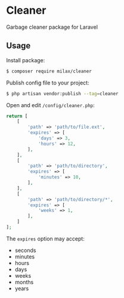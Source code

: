 # Cleaner

Garbage cleaner package for Laravel

## Usage

Install package:

```bash
$ composer require milax/cleaner
```

Publish config file to your project:

```bash
$ php artisan vendor:publish --tag=cleaner
```

Open and edit `/config/cleaner.php`:

```php
return [
    [
        'path' => 'path/to/file.ext',
        'expires' => [
            'days' => 3,
            'hours' => 12,
        ],
    ],
    [
        'path' => 'path/to/directory',
        'expires' => [
            'minutes' => 10,
        ],
    ],
    [
        'path' => 'path/to/directory/*',
        'expires' => [
            'weeks' => 1,
        ],
    ]
];
```

The `expires` option may accept:
- seconds
- minutes
- hours
- days
- weeks
- months
- years